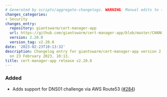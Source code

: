 ```yaml
---
# Generated by scripts/aggregate-changelogs. WARNING: Manual edits to this files will be overwritten.
changes_categories:
- Security
changes_entry:
  repository: giantswarm/cert-manager-app
  url: https://github.com/giantswarm/cert-manager-app/blob/master/CHANGELOG.md#2200---2023-02-20
  version: 2.20.0
  version_tag: v2.20.0
date: '2023-02-23T10:13:32'
description: Changelog entry for giantswarm/cert-manager-app version 2.20.0, published
  on 23 February 2023, 10:13.
title: cert-manager-app release v2.20.0
---
```


### Added
- Adds support for DNS01 challenge via AWS Route53 ([#284](https://github.com/giantswarm/cert-manager-app/pull/292))
